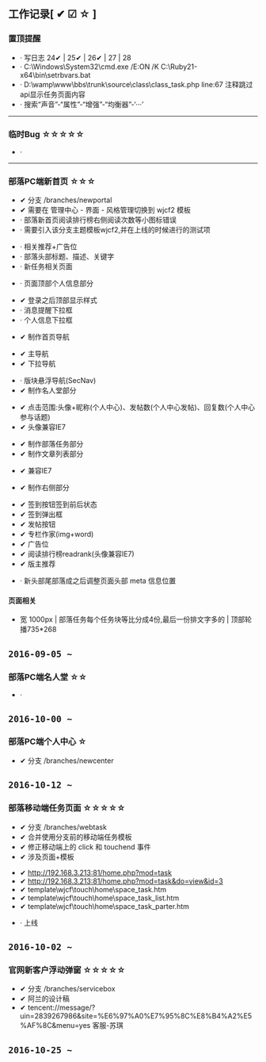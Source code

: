## 工作记录[ ✔ ☑ ☆ ]

### 置顶提醒

* · 写日志 24✔ | 25✔ | 26✔ | 27 | 28
* · C:\Windows\System32\cmd.exe /E:ON /K C:\Ruby21-x64\bin\setrbvars.bat
* · D:\wamp\www\bbs\trunk\source\class\class_task.php line:67 注释跳过api显示任务页面内容
* · 搜索“声音”-“属性”-“增强”-“均衡器”-‘···’

---

### 临时Bug ☆☆☆☆☆

* ·

---

### 部落PC端新首页 ☆☆☆

+ ✔ 分支 /branches/newportal
+ ✔ 需要在 管理中心 - 界面 - 风格管理切换到 wjcf2 模板
+ · 部落新首页阅读排行榜右侧阅读次数等小图标错误
+ · 需要引入该分支主题模板wjcf2,并在上线的时候进行的测试项
 - · 相关推荐+广告位
 - · 部落头部标题、描述、关键字
 - · 新任务相关页面
+ · 页面顶部个人信息部分
 - ✔ 登录之后顶部显示样式
 - · 消息提醒下拉框
 - · 个人信息下拉框
+ ✔ 制作首页导航
 - ✔ 主导航
 - ✔ 下拉导航
+ · 版块悬浮导航(SecNav)
+ ✔ 制作名人堂部分
 - ✔ 点击范围:头像+昵称(个人中心)、发帖数(个人中心发帖)、回复数(个人中心参与话题)
 - ✔ 头像兼容IE7
+ ✔ 制作部落任务部分
+ ✔ 制作文章列表部分
 - ✔ 兼容IE7
+ ✔ 制作右侧部分
 - ✔ 签到按钮签到前后状态
 - ✔ 签到弹出框
 - ✔ 发帖按钮
 - ✔ 专栏作家(img+word)
 - ✔ 广告位
 - ✔ 阅读排行榜readrank(头像兼容IE7)
 - ✔ 版主推荐
+ · 新头部尾部落成之后调整页面头部 meta 信息位置

#### 页面相关
* 宽 1000px | 部落任务每个任务块等比分成4份,最后一份排文字多的 | 顶部轮播735*268

`2016-09-05 ~ `
---

### 部落PC端名人堂 ☆☆

+ ·

`2016-10-00 ~`
---

### 部落PC端个人中心 ☆

+ ✔ 分支 /branches/newcenter

`2016-10-12 ~ `
---

### 部落移动端任务页面 ☆☆☆☆☆

+ ✔ 分支 /branches/webtask
+ ✔ 合并使用分支前的移动端任务模板
+ ✔ 修正移动端上的 click 和 touchend 事件
+ ✔ 涉及页面+模板
 - ✔ http://192.168.3.213:81/home.php?mod=task
 - ✔ http://192.168.3.213:81/home.php?mod=task&do=view&id=3
 - ✔ template\wjcf\touch\home\space_task.htm
 - ✔ template\wjcf\touch\home\space_task_list.htm
 - ✔ template\wjcf\touch\home\space_task_parter.htm
+ · 上线

`2016-10-02 ~ `
---

### 官网新客户浮动弹窗 ☆☆☆☆☆

+ ✔ 分支 /branches/servicebox
+ ✔ 阿兰的设计稿
+ ✔ tencent://message/?uin=2839267986&site=%E6%97%A0%E7%95%8C%E8%B4%A2%E5%AF%8C&menu=yes 客服-苏琪

`2016-10-25 ~ `
---
